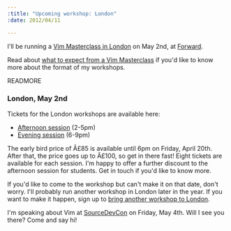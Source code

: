 ```yaml
--- 
:title: "Upcoming workshop: London"
:date: 2012/04/11

---
```


I'll be running a [Vim Masterclass in London][workshops] on May 2nd, at [Forward][].

Read about [what to expect from a Vim Masterclass][expect] if you'd like to know more about the format of my workshops.

[workshops]: http://vimcasts.eventbrite.com
[expect]: http://vimcasts.org/blog/2012/02/what-to-expect-from-a-vimcasts-workshop/
[forward]: http://forwardtechnology.co.uk/venue


READMORE

### London, May 2nd

Tickets for the London workshops are available here:

* [Afternoon session][pm] (2-5pm)
* [Evening session][eve] (6-9pm)

[pm]: http://london-vimcasts-pm-1.eventbrite.com/?discount=earlybird
[eve]: http://london-vimcasts-eve-1.eventbrite.com/?discount=earlybird

The early bird price of Â£85 is available until 6pm on Friday, April 20th. After that, the price goes up to Â£100, so get in there fast! Eight tickets are available for each session. I'm happy to offer a further discount to the afternoon session for students. Get in touch if you'd like to know more.

If you'd like to come to the workshop but can't make it on that date, don't worry. I'll probably run another workshop in London later in the year. If you want to make it happen, sign up to [bring another workshop to London][london].

I'm speaking about Vim at [SourceDevCon][sourcedevcon] on Friday, May 4th. Will I see you there? Come and say hi!

[london]: http://www.wantworkshop.com/workshops/vimcasts_workshop/locations/uk-london
[sourcedevcon]: http://www.sourcedevcon.eu/
